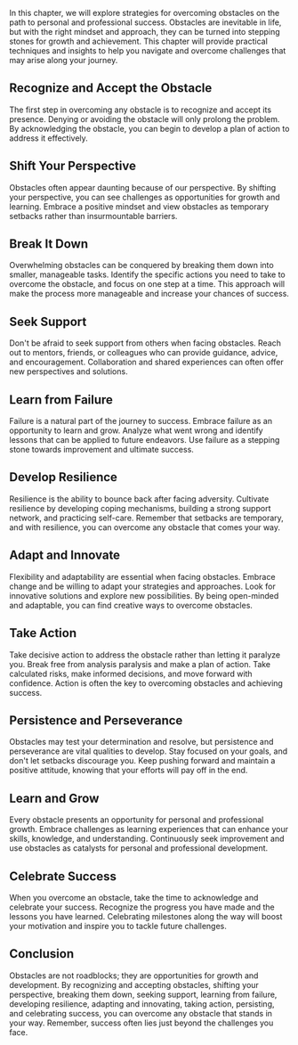 
In this chapter, we will explore strategies for overcoming obstacles on the path to personal and professional success. Obstacles are inevitable in life, but with the right mindset and approach, they can be turned into stepping stones for growth and achievement. This chapter will provide practical techniques and insights to help you navigate and overcome challenges that may arise along your journey.

Recognize and Accept the Obstacle
---------------------------------

The first step in overcoming any obstacle is to recognize and accept its presence. Denying or avoiding the obstacle will only prolong the problem. By acknowledging the obstacle, you can begin to develop a plan of action to address it effectively.

Shift Your Perspective
----------------------

Obstacles often appear daunting because of our perspective. By shifting your perspective, you can see challenges as opportunities for growth and learning. Embrace a positive mindset and view obstacles as temporary setbacks rather than insurmountable barriers.

Break It Down
-------------

Overwhelming obstacles can be conquered by breaking them down into smaller, manageable tasks. Identify the specific actions you need to take to overcome the obstacle, and focus on one step at a time. This approach will make the process more manageable and increase your chances of success.

Seek Support
------------

Don't be afraid to seek support from others when facing obstacles. Reach out to mentors, friends, or colleagues who can provide guidance, advice, and encouragement. Collaboration and shared experiences can often offer new perspectives and solutions.

Learn from Failure
------------------

Failure is a natural part of the journey to success. Embrace failure as an opportunity to learn and grow. Analyze what went wrong and identify lessons that can be applied to future endeavors. Use failure as a stepping stone towards improvement and ultimate success.

Develop Resilience
------------------

Resilience is the ability to bounce back after facing adversity. Cultivate resilience by developing coping mechanisms, building a strong support network, and practicing self-care. Remember that setbacks are temporary, and with resilience, you can overcome any obstacle that comes your way.

Adapt and Innovate
------------------

Flexibility and adaptability are essential when facing obstacles. Embrace change and be willing to adapt your strategies and approaches. Look for innovative solutions and explore new possibilities. By being open-minded and adaptable, you can find creative ways to overcome obstacles.

Take Action
-----------

Take decisive action to address the obstacle rather than letting it paralyze you. Break free from analysis paralysis and make a plan of action. Take calculated risks, make informed decisions, and move forward with confidence. Action is often the key to overcoming obstacles and achieving success.

Persistence and Perseverance
----------------------------

Obstacles may test your determination and resolve, but persistence and perseverance are vital qualities to develop. Stay focused on your goals, and don't let setbacks discourage you. Keep pushing forward and maintain a positive attitude, knowing that your efforts will pay off in the end.

Learn and Grow
--------------

Every obstacle presents an opportunity for personal and professional growth. Embrace challenges as learning experiences that can enhance your skills, knowledge, and understanding. Continuously seek improvement and use obstacles as catalysts for personal and professional development.

Celebrate Success
-----------------

When you overcome an obstacle, take the time to acknowledge and celebrate your success. Recognize the progress you have made and the lessons you have learned. Celebrating milestones along the way will boost your motivation and inspire you to tackle future challenges.

Conclusion
----------

Obstacles are not roadblocks; they are opportunities for growth and development. By recognizing and accepting obstacles, shifting your perspective, breaking them down, seeking support, learning from failure, developing resilience, adapting and innovating, taking action, persisting, and celebrating success, you can overcome any obstacle that stands in your way. Remember, success often lies just beyond the challenges you face.
